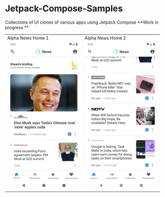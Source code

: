 # Jetpack-Compose-Samples

Collections of UI clones of various apps using Jetpack Compose **Work in progress **

<table>
  <tr>
    <td>Alpha News Home 1</td>
     <td>Alpha News Home 2</td>
  </tr>
  <tr>
    <td><img src="screenshots/alphanews/home1.png" width=270 height=480></td>
    <td><img src="screenshots/alphanews/home2.png" width=270 height=480></td>
  </tr>
 </table>
